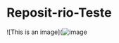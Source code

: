 # Reposit-rio-Teste
![This is an image](![image](https://lh3.googleusercontent.com/cnlJnnVBTPQ1xtHQ5Cm3P59Ifj59lEAfrXoS_Fy2n_xz88ONhJu4kHHl_EcaNnf4oVDlGwAldYCND0Znob8RGeJr_Y8HblvNKUm19jO829bBWqcf1z2niQPyuorZgkoZgsi067ECpovMZ1IeOs_lJwg6JbE1nmybC2uyL1hZ97nyg5FX48SC35fg1R2b6uNPAp1jTs9ZryRE_AEcokZQUBNdpBBgjNvTBGR6lKNn_8qW6CzfUK3w-bK6qvu87NvB5E4MWi5myfpwcz4Nod6-SSpgNqHWfYF6k1-mw4-In_5Ycz99QBEyhUewN9m_ob2rPIZchU_UkAjL5M4nP85cXFnw2J0NdIG6XB-2aNQOAPYhDN59MstFm-VkHvGXNI99vLxKs8V2YWMW_4fzNjL1z-lTjY5XQdcmoadS3HyjBHfko3mBECFNbdbfXcZNCJ43FjGykYPnhpeafwkwlgat1bm4_KZA1pe_QKm6t4LjzguacSSsX0zbf6Fwjk88ls5FApJnKd_GxcWO0YdQlenzVRwv5SpGcgUVyIqHDwdiHcaXNMmpPOggm4qtuR3cbVvh0KWQhMwy90KrjcufFmuZ1wIZq8-w8g3Q4ZdtGwNuPL9iML1YmoUiCxSw5UQrxEjQCves7-EKqR0i5GCXgMXmuEcnySuX69y2d6YY4MSC9Hv3AXxd6ur92dxKeIZB_1jV-KIhn8-I6dtuzfG_fhtyvC2O771XYZr-oVZiaqmdwVN3GFaMSR9cAC02ZZvwIOLbwasEdyvfORf3oFT19RtjPyHUYFLfp_aKCn9x-52mrTJ86Ewfe8VP9dhoqtg5e2FboYXY2-49erEKmh7hPO7mMjGZmbkFQrrNxJJOGRPkXh0AQ9uHWh735gGJDnlNAbcJf8_SR4GzyoDuwYOTuLu-0RtwyWXxO7gc3ySS0pWJC6Bivg=w446-h914-no?authuser=0)
